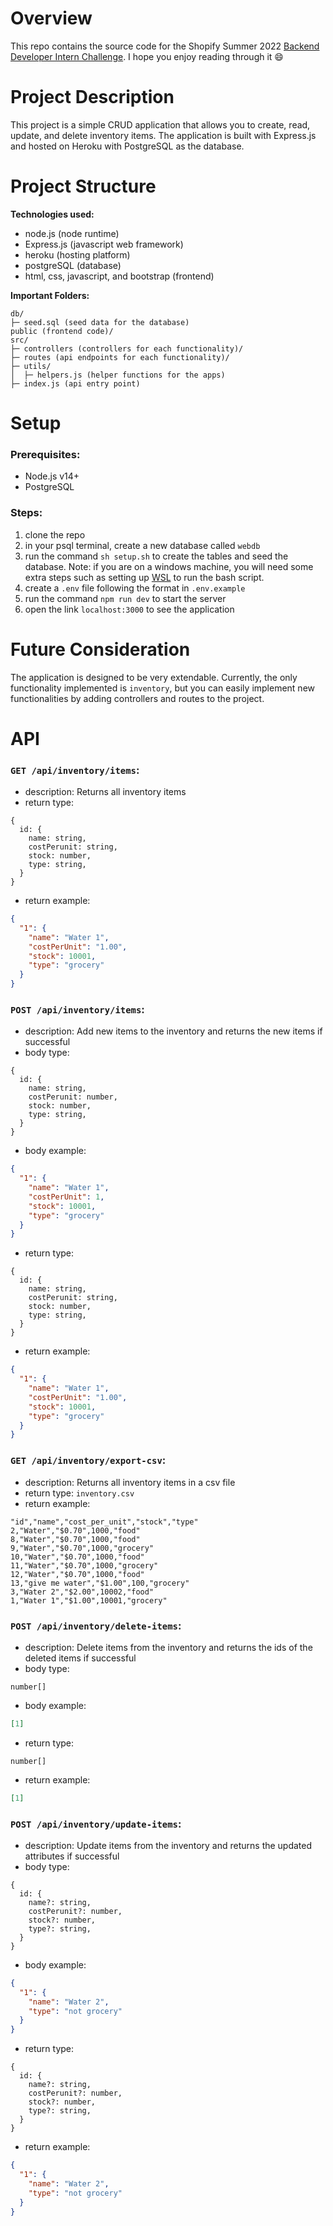 # Overview

This repo contains the source code for the Shopify Summer 2022 [Backend Developer Intern Challenge](https://docs.google.com/document/d/1z9LZ_kZBUbg-O2MhZVVSqTmvDko5IJWHtuFmIu_Xg1A/edit). I hope you enjoy reading through it 😄

# Project Description

This project is a simple CRUD application that allows you to create, read, update, and delete inventory items. The application is built with Express.js and hosted on Heroku with PostgreSQL as the database.

# Project Structure

**Technologies used:**

- node.js (node runtime)
- Express.js (javascript web framework)
- heroku (hosting platform)
- postgreSQL (database)
- html, css, javascript, and bootstrap (frontend)

**Important Folders:**

```
db/
├─ seed.sql (seed data for the database)
public (frontend code)/
src/
├─ controllers (controllers for each functionality)/
├─ routes (api endpoints for each functionality)/
├─ utils/
│  ├─ helpers.js (helper functions for the apps)
├─ index.js (api entry point)
```

# Setup
### Prerequisites:

- Node.js v14+
- PostgreSQL

### Steps:

1. clone the repo
2. in your psql terminal, create a new database called `webdb`
3. run the command `sh setup.sh` to create the tables and seed the database. Note: if you are on a windows machine, you will need some extra steps such as setting up [WSL](https://docs.microsoft.com/en-us/windows/wsl/install) to run the bash script.
4. create a `.env` file following the format in `.env.example` 
5. run the command `npm run dev` to start the server
6. open the link `localhost:3000` to see the application

# Future Consideration

The application is designed to be very extendable. Currently, the only functionality implemented is `inventory`, but you can easily implement new functionalities by adding controllers and routes to the project.

# API

### `GET /api/inventory/items`:

- description: Returns all inventory items
- return type:

```
{
  id: {
    name: string,
    costPerunit: string,
    stock: number,
    type: string,
  }
}
```
- return example:

```json
{
  "1": {
    "name": "Water 1",
    "costPerUnit": "1.00",
    "stock": 10001,
    "type": "grocery"
  }
}
```

### `POST /api/inventory/items`:

- description: Add new items to the inventory and returns the new items if successful
- body type:
```
{
  id: {
    name: string,
    costPerunit: number,
    stock: number,
    type: string,
  }
}
```
- body example:
```json
{
  "1": {
    "name": "Water 1",
    "costPerUnit": 1,
    "stock": 10001,
    "type": "grocery"
  }
}
```
- return type:
```
{
  id: {
    name: string,
    costPerunit: string,
    stock: number,
    type: string,
  }
}
```
- return example:
```json
{
  "1": {
    "name": "Water 1",
    "costPerUnit": "1.00",
    "stock": 10001,
    "type": "grocery"
  }
}
```

### `GET /api/inventory/export-csv`:

- description: Returns all inventory items in a csv file
- return type: `inventory.csv`
- return example:
```csv
"id","name","cost_per_unit","stock","type"
2,"Water","$0.70",1000,"food"
8,"Water","$0.70",1000,"food"
9,"Water","$0.70",1000,"grocery"
10,"Water","$0.70",1000,"food"
11,"Water","$0.70",1000,"grocery"
12,"Water","$0.70",1000,"food"
13,"give me water","$1.00",100,"grocery"
3,"Water 2","$2.00",10002,"food"
1,"Water 1","$1.00",10001,"grocery"
```

### `POST /api/inventory/delete-items`:

- description: Delete items from the inventory and returns the ids of the deleted items if successful
- body type:
```
number[]
```
- body example:
```json
[1]
```

- return type:
```
number[]
```
- return example:
```json
[1]
```

### `POST /api/inventory/update-items`:

- description: Update items from the inventory and returns the updated attributes if successful
- body type:
```
{
  id: {
    name?: string,
    costPerunit?: number,
    stock?: number,
    type?: string,
  }
}
```
- body example:
```json
{
  "1": {
    "name": "Water 2",
    "type": "not grocery"
  }
}
```

- return type:
```
{
  id: {
    name?: string,
    costPerunit?: number,
    stock?: number,
    type?: string,
  }
}
```
- return example:
```json
{
  "1": {
    "name": "Water 2",
    "type": "not grocery"
  }
}
```